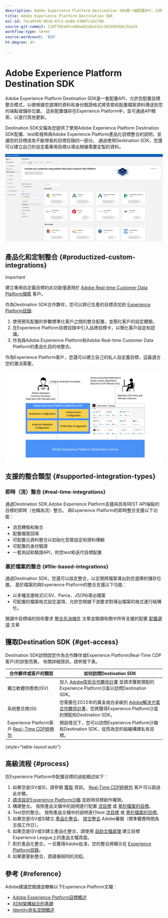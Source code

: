 ```yaml
---
description: Adobe Experience Platform Destination SDK是一組配置API，允許您配置目標整合模式，以便根據您選擇的資料和身份驗證格式將受眾和配置檔案資料傳送到您的端點或儲存位置。 這些配置儲存在Experience Platform中，並可通過API檢索，以進行其他更新。
title: Adobe Experience Platform Destination SDK
exl-id: 7aca9f40-98c8-47c2-ba88-4308fc2b1798
source-git-commit: 118ff85a9fceb8ee81dbafe2c381d365b813da29
workflow-type: tm+mt
source-wordcount: '854'
ht-degree: 4%

---
```


# Adobe Experience Platform Destination SDK

Adobe Experience Platform Destination SDK是一套配置API，允許您配置目標整合模式，以便根據您選擇的資料和身份驗證格式將受眾和配置檔案資料傳送到您的端點或儲存位置。 這些配置儲存在Experience Platform中，並可通過API檢索，以進行其他更新。

Destination SDK文檔為您提供了使用Adobe Experience Platform Destination SDK配置、test和發佈與Adobe Experience Platform產品化目標整合的說明，並讓您的目標成為不斷增長的目標目錄的一部分。 通過使用Destination SDK，您還可以建立自己的自定義專用目標以導出根據需要定製的資料。

![Experience PlatformUI的螢幕快照，顯示目標目錄](assets/destinations-catalog-overview.png)

## 產品化和定制整合 {#productized-custom-integrations}

>[!IMPORTANT]
>
> 建立專用自定義目標的此功能僅適用於 [Adobe Real-time Customer Data Platform旗艦](https://helpx.adobe.com/jp/legal/product-descriptions/real-time-customer-data-platform.html) 客戶。

作為Destination SDK合作夥伴，您可以將已生產的目標添加到 [Experience Platform目錄](../catalog/overview.md):

1. 使用預先配置的參數標準化客戶之間的整合配置，並簡化客戶的設定體驗。
2. 在Experience Platform目標目錄中引入品牌目標卡，以簡化客戶設定和認識。
3. 作為與Adobe Experience Platform和Adobe Real-time Customer Data Platform的產品化目的地整合。

作為Experience Platform客戶，您還可以建立自己的私人自定義目標，這最適合您的激活需要。

![概覽圖，顯示目標開發商如何與Destination SDK交互，以及Real-Time CDP客戶如何從產品化和私有目標中獲益。](assets/destination-sdk-visual.png)

## 支援的整合類型 {#supported-integration-types}

### 即時（流）整合 {#real-time-integrations}

通過Destination SDK,Adobe Experience Platform支援與具有REST API端點的目標的即時（也稱為流）整合。 與Experience Platform的即時整合支援以下功能：

* 消息轉換和聚合
* 配置檔案回填
* 可配置元資料整合以初始化受眾設定和資料傳輸
* 可配置的身份驗證
* 一套測試和驗證API，供您test和迭代目標配置

### 基於檔案的整合 {#file-based-integrations}

通過Destination SDK，您還可以設定整合，以定期將檔案導出到您選擇的儲存位置。 基於檔案的與Experience Platform的整合支援以下功能：

* 以多種支援格式(CSV、Parce、JSON)導出檔案
* 可配置的檔案格式設定選項，允許您根據下游要求對導出檔案的格式進行結構化。

閱讀中目標端的技術要求 [整合先決條件](integration-prerequisites.md) 文章並閱讀有關中所有支援的配置 [配置選項](functionality/configuration-options.md) 文章

## 獲取Destination SDK {#get-access}

Destination SDK訪問因您作為合作夥伴或Experience Platform(Real-Time CDP客戶)的狀態而異。 有關詳細資訊，請參閱下表。

| 合作夥伴或客戶的類型 | 如何訪問Destination SDK |
---------|----------|
| 獨立軟體供應商(ISV) | 加入 [Adobe技術合作夥伴計畫](https://partners.adobe.com/technologyprogram/experiencecloud.html) 並請求獲取預配的Experience Platform沙盒以訪問Destination SDK。 |
| 系統整合商(SI) | 您需要在2015年的黃金或白金級別 [Adobe解決方案合作夥伴計畫](https://solutionpartners.adobe.com/home.html)，您將獲得Experience Platform沙盒的預配和Destination SDK。 |
| Experience Platform客戶 [Real-Time CDP終極包](https://helpx.adobe.com/jp/legal/product-descriptions/real-time-customer-data-platform.html) | 預設情況下，您可以訪問Experience Platform沙箱和Destination SDK，從而為您的組織構建私有目標。 |

{style="table-layout:auto"}

## 高級流程 {#process}

在Experience Platform中配置目標的過程概述如下：

1. 如果您是ISV或SI，請參閱 [獲取](#get-access) 資訊。 [Real-Time CDP終極包](https://helpx.adobe.com/jp/legal/product-descriptions/real-time-customer-data-platform.html) 客戶可以跳過此步驟。
2. [請求設定Experience Platform沙箱](https://adobeexchangeec.zendesk.com/hc/en-us/articles/360037457812-Adobe-Experience-Platform-Sandbox-Accounts-Access-Adding-Users-and-Support) 並啟用目標創作權限。
3. 構建整合。 按照產品文檔中的說明進行配置 [流目標](guides/configure-destination-instructions.md) 或 [基於檔案的目標](guides/configure-file-based-destination-instructions.md)。
4. Test您的整合。 按照產品文檔中的說明進行test [流目標](testing-api/streaming-destinations/streaming-destination-testing-overview.md) 或 [基於檔案的目標](testing-api/batch-destinations/file-based-destination-testing-overview.md)。
5. 如果您是ISV或SI建立 [產品化整合](./overview.md#productized-custom-integrations)。 [提交整合](guides/submit-destination.md) Adobe審閱（標準響應時間為五個工作日）。
6. 如果您是ISV或SI建立產品化整合，請使用 [自助文檔處理](docs-framework/documentation-instructions.md) 建立目標Experience League上的產品文檔頁面。
7. 對於產品化整合，一旦獲得Adobe批准，您的整合將顯示在 [Experience Platform目錄](../catalog/overview.md)。
8. 如果要更新整合，請遵循相同的流程。

## 參考 {#reference}

Adobe建議您閱讀並瞭解以下Experience Platform文檔：

* [Adobe Experience Platform目標概述](https://experienceleague.adobe.com/docs/experience-platform/destinations/home.html?lang=en)
* [XDM架構組合的基礎](https://experienceleague.adobe.com/docs/experience-platform/xdm/schema/composition.html?lang=zh-Hant)
* [Identity命名空間概述](https://experienceleague.adobe.com/docs/experience-platform/identity/namespaces.html?lang=en)

